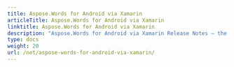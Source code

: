 ```yaml
---
title: Aspose.Words for Android via Xamarin
articleTitle: Aspose.Words for Android via Xamarin
linktitle: Aspose.Words for Android via Xamarin
description: "Aspose.Words for Android via Xamarin Release Notes – the latest updates and fixes."
type: docs
weight: 20
url: /net/aspose-words-for-android-via-xamarin/
---
```



